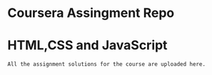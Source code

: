 Coursera Assingment Repo
========================

# HTML,CSS and JavaScript

    All the assignment solutions for the course are uploaded here.
